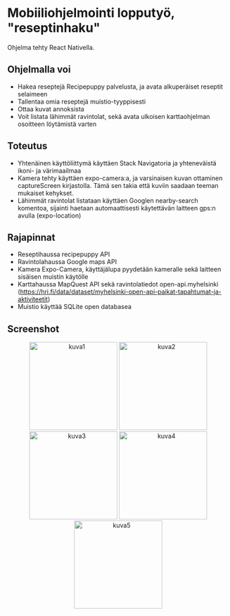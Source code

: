 # Mobiiliohjelmointi lopputyö, "reseptinhaku" 

Ohjelma tehty React Nativella.

## Ohjelmalla voi

- Hakea reseptejä Recipepuppy palvelusta, ja avata alkuperäiset reseptit selaimeen
- Tallentaa omia reseptejä muistio-tyyppisesti
- Ottaa kuvat annoksista
- Voit listata lähimmät ravintolat, sekä avata ulkoisen karttaohjelman osoitteen löytämistä varten

## Toteutus

- Yhtenäinen käyttöliittymä käyttäen Stack Navigatoria ja yhteneväistä ikoni- ja värimaailmaa
- Kamera tehty käyttäen expo-camera:a, ja varsinaisen kuvan ottaminen captureScreen kirjastolla. Tämä sen takia että kuviin saadaan teeman mukaiset kehykset.
- Lähimmät ravintolat listataan käyttäen Googlen nearby-search komentoa, sijainti haetaan automaattisesti käytettävän laitteen gps:n avulla (expo-location)

## Rajapinnat 

- Reseptihaussa recipepuppy API
- Ravintolahaussa Google maps API
- Kamera Expo-Camera, käyttäjälupa pyydetään kameralle sekä laitteen sisäisen muistin käytölle
- Karttahaussa MapQuest API sekä ravintolatiedot open-api.myhelsinki (https://hri.fi/data/dataset/myhelsinki-open-api-paikat-tapahtumat-ja-aktiviteetit)
- Muistio käyttää SQLite open databasea

## Screenshot
 
 <p align="center">
  <img src="/screenshot/1.png" width="200" title="kuva1">
  <img src="/screenshot/2.png" width="200" title="kuva2">
  <img src="/screenshot/3.png" width="200" title="kuva3">
  <img src="/screenshot/4.png" width="200" title="kuva4">
  <img src="/screenshot/5.png" width="200" title="kuva5">
</p>
 
